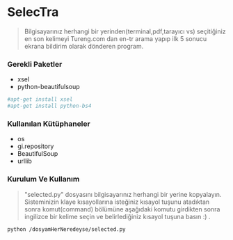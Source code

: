 # SelecTra
>Bilgisayarınız herhangi bir yerinden(terminal,pdf,tarayıcı vs)
>seçitiğiniz en son kelimeyi Tureng.com dan en-tr arama yapıp 
>ilk 5 sonucu ekrana bildirim olarak dönderen program.

### Gerekli Paketler
* xsel
* python-beautifulsoup
```sh
#apt-get install xsel
#apt-get install python-bs4
```

### Kullanılan Kütüphaneler
* os
* gi.repository
* BeautifulSoup
* urllib

### Kurulum Ve Kullanım
>"selected.py" dosyasını bilgisayarınız herhangi bir yerine kopyalayın.
>Sisteminizin klaye kısayollarına isteğiniz kısayol tuşunu atadıktan sonra
>komut(command) bölümüne aşağıdaki komutu girdikten sonra ingilizce bir 
>kelime seçin ve belirlediğiniz kısayol tuşuna basın :) .
```sh
python /dosyamHerNeredeyse/selected.py
```


